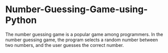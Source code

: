 # Number-Guessing-Game-using-Python
The number guessing game is a popular game among programmers. In the number guessing game, the program selects a random number between two numbers, and the user guesses the correct number.
